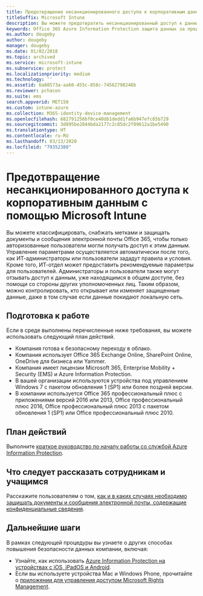 ```yaml
---
title: Предотвращение несанкционированного доступа к корпоративным данным
titleSuffix: Microsoft Intune
description: Вы можете предотвратить несанкционированный доступ к данным компании при их совместном использовании за пределами корпоративной сети с помощью Microsoft Intune.
keywords: Office 365 Azure Information Protection защита данных за пределами сети данные компании
ms.author: dougeby
author: dougeby
manager: dougeby
ms.date: 01/02/2018
ms.topic: archived
ms.service: microsoft-intune
ms.subservice: protect
ms.localizationpriority: medium
ms.technology: ''
ms.assetid: 6a88573a-aa60-455c-858c-74562798246b
ms.reviewer: pchacon
ms.suite: ems
search.appverid: MET150
ms.custom: intune-azure
ms.collection: M365-identity-device-management
ms.openlocfilehash: 682791256bf0ce40db1dedd1fa6b947efc85b729
ms.sourcegitcommit: 3d895be2844bda2177c2c85dc2f09612a1be5490
ms.translationtype: HT
ms.contentlocale: ru-RU
ms.lasthandoff: 03/13/2020
ms.locfileid: "79352388"
---
```

# <a name="prevent-unauthorized-access-to-company-data-using-microsoft-intune"></a>Предотвращение несанкционированного доступа к корпоративным данным с помощью Microsoft Intune

Вы можете классифицировать, снабжать метками и защищать документы и сообщения электронной почты Office 365, чтобы только авторизованные пользователи могли получать доступ к этим данным. Управление параметрами осуществляется автоматически после того, как ИТ-администраторы или пользователи зададут правила и условия. Кроме того, ИТ-отдел может предоставить рекомендуемые параметры для пользователей. Администраторы и пользователи также могут отзывать доступ к данным, уже находящимся в общем доступе, без помощи со стороны других уполномоченных лиц. Таким образом, можно контролировать, кто открывает или изменяет защищенные данные, даже в том случае если данные покидают локальную сеть. 

## <a name="before-you-begin"></a>Подготовка к работе

Если в среде выполнены перечисленные ниже требования, вы можете использовать следующий план действий.
* Компания готова к безопасному переходу в облако.
* Компания использует Office 365 Exchange Online, SharePoint Online, OneDrive для бизнеса или Yammer.
* Компания имеет лицензии Microsoft 365, Enterprise Mobility + Security (EMS) и Azure Information Protection.
* В вашей организации используются устройства под управлением Windows 7 с пакетом обновления 1 (SP1) или более поздней версии.
* В компании используется Office 365 профессиональный плюс с приложениями версий 2016 или 2013, Office профессиональный плюс 2016, Office профессиональный плюс 2013 с пакетом обновления 1 (SP1) или Office профессиональный плюс 2010.

## <a name="action-plan"></a>План действий

Выполните [краткое руководство по началу работы со службой Azure Information Protection](https://docs.microsoft.com/information-protection/get-started/infoprotect-quick-start-tutorial).  

## <a name="what-to-tell-employees-and-students"></a>Что следует рассказать сотрудникам и учащимся

Расскажите пользователям о том, [как и в каких случаях необходимо защищать документы и сообщения электронной почты, содержащие конфиденциальные сведения](https://docs.microsoft.com/information-protection/deploy-use/help-users).

## <a name="next-steps"></a>Дальнейшие шаги

В рамках следующей процедуры вы узнаете о других способах повышения безопасности данных компании, включая: 

* Узнайте, как использовать [Azure Information Protection на устройствах c iOS, iPadOS и Android](https://docs.microsoft.com/information-protection/rms-client/mobile-app-faq).
* Если вы используете устройства Mac и Windows Phone, прочитайте о [приложении для управления доступом Microsoft Rights Management](https://technet.microsoft.com/dn451248).
